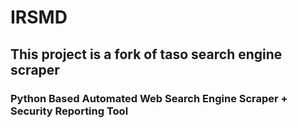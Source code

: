 # IRSMD

## This project is a fork of taso search engine scraper

### Python Based Automated Web Search Engine Scraper + Security Reporting Tool
